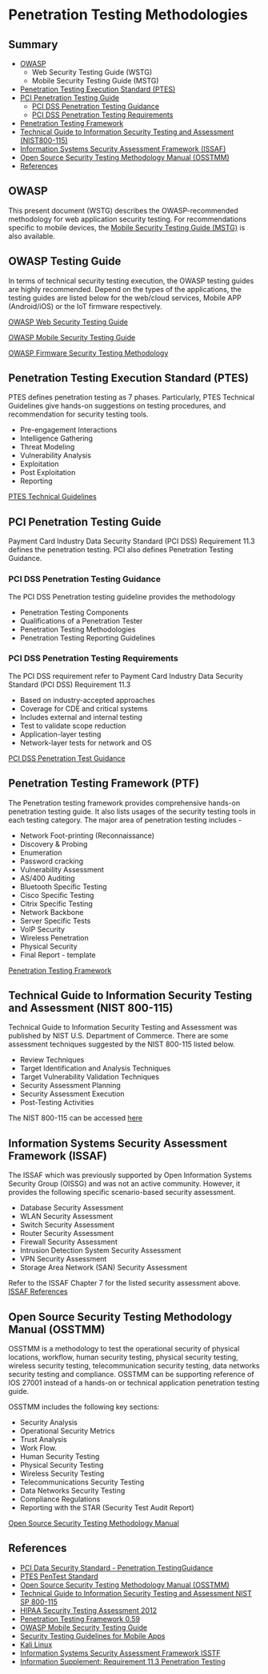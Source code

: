 # Penetration Testing Methodologies

## Summary

- [OWASP](#owasp)
  - Web Security Testing Guide (WSTG)
  - Mobile Security Testing Guide (MSTG)
- [Penetration Testing Execution Standard (PTES)](#penetration-testing-execution-standard-ptes)
- [PCI Penetration Testing Guide](#pci-penetration-testing-guide)
  - [PCI DSS Penetration Testing Guidance](#pci-dss-penetration-testing-guidance)
  - [PCI DSS Penetration Testing Requirements](#pci-dss-penetration-testing-requirements)
- [Penetration Testing Framework](#penetration-testing-framework)
- [Technical Guide to Information Security Testing and Assessment (NIST800-115)](#technical-guide-to-information-security-testing-and-assessment-nist800-115)
- [Information Systems Security Assessment Framework (ISSAF)](#information-systems-security-assessment-framework-issaf)
- [Open Source Security Testing Methodology Manual (OSSTMM)](#open-source-security-testing-methodology-manual-osstmm)
- [References](#references)

## OWASP

This present document (WSTG) describes the OWASP-recommended methodology for web application security testing. For recommendations specific to mobile devices, the [Mobile Security Testing Guide (MSTG)](https://owasp.org/www-project-mobile-security-testing-guide/) is also available.



## OWASP Testing Guide
In terms of technical security testing execution, the OWASP testing guides are highly recommended. Depend on the types of the applications, the testing guides are listed below for the web/cloud services, Mobile APP (Android/iOS) or the IoT firmware respectively. 

[OWASP Web Security Testing Guide](https://owasp.org/www-project-web-security-testing-guide/)

[OWASP Mobile Security Testing Guide](
https://owasp.org/www-project-mobile-security-testing-guide/)

[OWASP Firmware Security Testing Methodology](https://github.com/scriptingxss/owasp-fstm)


## Penetration Testing Execution Standard (PTES)
PTES defines penetration testing as 7 phases. Particularly, PTES Technical Guidelines give hands-on suggestions on testing procedures, and recommendation for security testing tools.

- Pre-engagement Interactions
- Intelligence Gathering
- Threat Modeling
- Vulnerability Analysis
- Exploitation
- Post Exploitation
- Reporting

[PTES Technical Guidelines](http://www.pentest-standard.org/index.php/PTES_Technical_Guidelines)

## PCI Penetration Testing Guide

Payment Card Industry Data Security Standard (PCI DSS) Requirement 11.3 defines the penetration testing. PCI also defines Penetration Testing Guidance.

### PCI DSS Penetration Testing Guidance

The PCI DSS Penetration testing guideline provides the methodology 

- Penetration Testing Components
- Qualifications of a Penetration Tester
- Penetration Testing Methodologies
- Penetration Testing Reporting Guidelines

### PCI DSS Penetration Testing Requirements

The PCI DSS requirement refer to Payment Card Industry Data Security Standard (PCI DSS) Requirement 11.3

- Based on industry-accepted approaches
- Coverage for CDE and critical systems
- Includes external and internal testing
- Test to validate scope reduction
- Application-layer testing
- Network-layer tests for network and OS

[PCI DSS Penetration Test Guidance](https://www.pcisecuritystandards.org/documents/Penetration_Testing_Guidance_March_2015.pdf)



## Penetration Testing Framework (PTF)

The Penetration testing framework provides comprehensive hands-on penetration testing guide. It also lists usages of the security testing tools in each testing category. The major area of penetration testing includes -

- Network Foot-printing (Reconnaissance)
- Discovery & Probing
- Enumeration
- Password cracking
- Vulnerability Assessment
- AS/400 Auditing
- Bluetooth Specific Testing
- Cisco Specific Testing
- Citrix Specific Testing
- Network Backbone
- Server Specific Tests
- VoIP Security
- Wireless Penetration
- Physical Security
- Final Report - template

[Penetration Testing Framework](http://www.vulnerabilityassessment.co.uk/Penetration%20Test.html)

## Technical Guide to Information Security Testing and Assessment (NIST 800-115)
Technical Guide to Information Security Testing and Assessment was published by NIST U.S. Department of Commerce. There are some assessment techniques suggested by the NIST 800-115 listed below.

- Review Techniques
- Target Identification and Analysis Techniques
- Target Vulnerability Validation Techniques 
- Security Assessment Planning
- Security Assessment Execution
- Post-Testing Activities

The NIST 800-115 can be accessed [here]( https://csrc.nist.gov/publications/detail/sp/800-115/final)

## Information Systems Security Assessment Framework (ISSAF)

The ISSAF which was previously supported by Open Information Systems Security Group (OISSG) and was not an active community. However, it provides the following specific scenario-based security assessment.

- Database Security Assessment
- WLAN Security Assessment
- Switch Security Assessment
- Router Security Assessment
- Firewall Security Assessment
- Intrusion Detection System Security Assessment
- VPN Security Assessment
- Storage Area Network (SAN) Security Assessment

Refer to the ISSAF Chapter 7 for the listed security assessment above.
[ISSAF References](https://sourceforge.net/projects/isstf/)


## Open Source Security Testing Methodology Manual (OSSTMM)


OSSTMM is a methodology to test the operational security of physical locations, workflow, human security testing, physical security testing, wireless security testing, telecommunication security testing, data networks security testing and compliance. OSSTMM can be supporting reference of IOS 27001 instead of a hands-on or technical application penetration testing guide. 

OSSTMM includes the following key sections:
- Security Analysis
- Operational Security Metrics
- Trust Analysis
- Work Flow.
- Human Security Testing
- Physical Security Testing
- Wireless Security Testing
- Telecommunications Security Testing
- Data Networks Security Testing
- Compliance Regulations
- Reporting with the STAR (Security Test Audit Report)

[Open Source Security Testing Methodology Manual](https://www.isecom.org/OSSTMM.3.pdf)


## References

- [PCI Data Security Standard - Penetration TestingGuidance](https://www.pcisecuritystandards.org/documents/Penetration-Testing-Guidance-v1_1.pdf)
- [PTES PenTest Standard](http://www.pentest-standard.org/index.php/Main_Page)
- [Open Source Security Testing Methodology Manual (OSSTMM)](http://www.isecom.org/research/osstmm.html)
- [Technical Guide to Information Security Testing and Assessment NIST SP 800-115](https://csrc.nist.gov/publications/detail/sp/800-115/final)
- [HIPAA Security Testing Assessment 2012](http://csrc.nist.gov/news_events/hiipaa_june2012/day2/day2-6_kscarfone-rmetzer_security-testing-assessment.pdf)
- [Penetration Testing Framework 0.59](http://www.vulnerabilityassessment.co.uk/Penetration%20Test.html)
- [OWASP Mobile Security Testing Guide](https://owasp.org/www-project-mobile-security-testing-guide/)
- [Security Testing Guidelines for Mobile Apps](https://owasp.org/www-pdf-archive/Security_Testing_Guidelines_for_mobile_Apps_-_Florian_Stahl%2BJohannes_Stroeher.pdf)
- [Kali Linux](https://www.kali.org/)
- [Information Systems Security Assessment Framework ISSTF](https://sourceforge.net/projects/isstf/files/issaf%20document/issaf0.1/)
- [Information Supplement: Requirement 11.3 Penetration Testing](https://www.pcisecuritystandards.org/pdfs/infosupp_11_3_penetration_testing.pdf)
